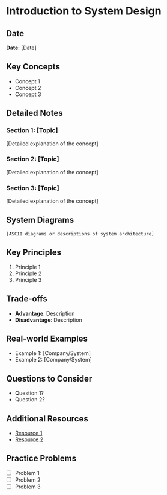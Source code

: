 # Introduction to System Design

## Date
**Date**: [Date]

## Key Concepts
- Concept 1
- Concept 2
- Concept 3

## Detailed Notes

### Section 1: [Topic]
[Detailed explanation of the concept]

### Section 2: [Topic]
[Detailed explanation of the concept]

### Section 3: [Topic]
[Detailed explanation of the concept]

## System Diagrams
```
[ASCII diagrams or descriptions of system architecture]
```

## Key Principles
1. Principle 1
2. Principle 2
3. Principle 3

## Trade-offs
- **Advantage**: Description
- **Disadvantage**: Description

## Real-world Examples
- Example 1: [Company/System]
- Example 2: [Company/System]

## Questions to Consider
- Question 1?
- Question 2?

## Additional Resources
- [Resource 1](link)
- [Resource 2](link)

## Practice Problems
- [ ] Problem 1
- [ ] Problem 2
- [ ] Problem 3
